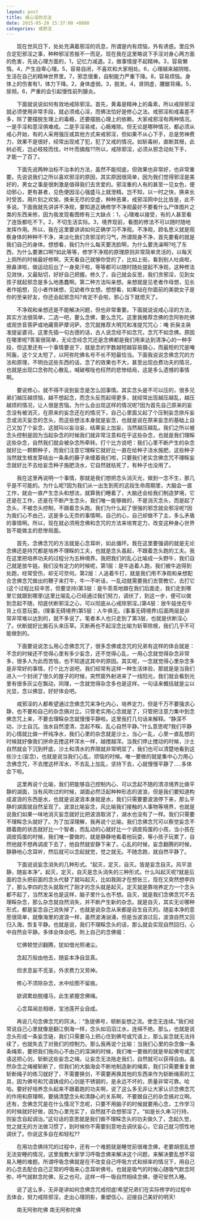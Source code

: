 ```yaml
---
layout: post
title: 戒心淫的方法
date: 2015-05-20 15:37:00 +0800
categories: 戒邪淫
---
```


　　现在世风日下，处处充满着邪淫的讯息，所谓是内有烦恼，外有诱惑。里应外合定犯邪淫之事，种种邪淫苦报不一而足。现在我在这里略说下手淫对身心两方面的危害，先说心理方面的，1，记忆力减退。2，做事情提不起精神。3，容易懒惰。4，产生自卑心理。5，容易自闭，不喜欢和大家相处。6，心理越来越阴暗，生活在自己的精神世界里。7，邪念很重，自制能力严重下降。8，容易烦恼。身体上的伤害有1，体力下降。2，身体虚弱。3，脱发。4，肾阴虚，腰酸背痛。5，尿频。6，严重的会引起慢性前列腺炎。
　　下面就说说如何有效地戒除邪淫。首先，黄毒是精神上的毒素，所以戒除邪淫就必须使用非常手段，就必须戒心淫，而佛法恰好是修心之法。戒邪淫和戒毒差不多，除了要摆脱生理上的毒瘾，还要摆脱心理上的依赖。大家戒邪淫有两种情况。一是手淫和意淫俱难戒。二是手淫易戒，心瘾难除。但无论是哪种情况，都必须从戒心开始，有的人采用强压或其他方式来戒邪淫，但如果不从心下手，总是劳神费力，效果不是很好，经常出现戒了犯，犯了又戒的情况。如斩毒树，直断其根，此树必死，岂必枝枝而伐，叶叶而摘哉??所以，戒除邪淫，必须从邪念动处下手，才能一了百了。
　　下面先说两种治标不治本的方法，虽然不能彻底，但效果也非常好，也非常重要。先说说我们之所以喜欢邪淫的原因，其实原因很简单，因为我们觉得邪淫是美好的，男女之事是很刺激是值得我们去贪爱的。邪淫重的人有的甚至一见女色，便动邪心，更有甚者，见色便因淫心强盛马上就泄精。岂不知，以一时之快，换来长时受苦。用片刻之欢愉，换来无尽的空虚，种种恶果，戒邪淫网中比比皆是，此不多说。下面我就先讲讲不净观，要知道正确修学不净观最好不要看什么尸体图片之类的东西来修，因为我发现看图修有三大缺点：1，心理难以接受，有的人甚至看了连饭都吃不下。2，不切生活实际。3，境界现前，看图的修法不可以随时随地发挥作用。所以，我在这里要讲讲如何正确学习不净观。不净观，顾名思义就是观察身体的种种不干净，来淡化我们贪邪淫的习气，所谓观身不净，首先要看的就是我们自己的身体。想想看，我们为什么每天要洗脸啊，为什么要洗澡啊?吃了东西，为什么要漱口啊?如此等等，修学不净观的原理原则非常简单灵活的，以每天上厕所的时候最好修啊，天天看自己就够你受的了，比如上街，看到别人吐痰啦，擦鼻涕啦，做运动后出了一身臭汗啦，等等都可以随时随处提起不净观，这种修法见效快，又最贴切，好好自己把握。修久了，自己就会反思，我们贪邪淫，见到女孩子就起邪念是多么地愚蠢啊。第二种方法叫亲想。亲想就是见老者作母想，见长者作姐想，见小者作妹想，见幼者作女想。想想看，如果站在你面前的美貌女子是你的至亲好友，你还会起邪念吗?肯定不会啦，邪心当下就熄灭了。
　　不净观和亲想还是不能解决问题，但也非常重要。下面就说说戒心淫的方法，其实方法很简单，二选一吧，要么念佛，要么念咒。这里我推荐念佛的念阿弥陀佛或观世音菩萨或地藏菩萨摩诃萨。念咒就推荐大明咒和准提咒咒心：唵 折戾主戾 准提娑婆诃。这里先插一句古德的话，古人说念经不如念咒，念咒不如念佛。原因在哪里呢?答案很简单，无论念经念咒还是念佛都是我们用来达到清净心的一种手段，但这里还有一个事情要说下，就是念的字数越短越容易摄心，而最短的咒是唵阿轰，这个又太短了，以阿弥陀佛名号不长不短最恰当。下面我说说念佛念咒的方法和原理，不明白这些东西的话，念了的效果也不大，甚至出现白费功夫的情况，也就是出现口念弥陀心散乱，喊破喉咙也枉然的悲惨结局，这是多么遗憾的事情啊。
　　要说修心，就不得不说到妄念是怎么回事情。其实念头是不可以压的，很多兄弟们越压越烦恼，越不想起念，而念头反而起得更多，就经常出现越压越乱，越压越烦的情况，让人很是苦恼。为什么会出现这样的情况呢?因为首先自己原来的妄念没有被消灭，在原来的妄念还在的情况下，自己心里面又起了个压制妄念排斥妄念或消灭妄念的念头，而这些想法本身就是妄念，也就是说在原来妄念的基础上自己又加了个妄念，这就叫以妄治妄，结果妄上加妄，当然越压越乱。我们之所以被念头控制是因为当起杂念的时候我们就非常注意和在乎这些杂念，也就是我们理睬这些杂念，自然我们就会被杂念所牵转。打个比方说吧：我们心里不断产生的杂念就好比一颗颗种子，而我们注意它理睬它就好比一直在给种子浇水施肥，这些种子当然就生根发芽结出一条条的藤子来缠着我们啦，只要我们老实念佛念咒不理睬妄念就好比不去给妄念种子施肥浇水，它自然就枯死了，有种子也没用了。
　　我在这里再说明一个事情，那就是我们想把念头消灭光，做到一念不生，那几乎是不可能的。为什么呢?因为我们从一出生到死的这段生命周期里，大脑会一直工作，就会一直产生念头和想法，就算我们睡着了，大脑还会给我们制造梦境，它还是在工作，还是在不断产生念头，我们唯一能够做的，不是消灭念头，而是起了念头，不被念头控制，不跟着念头跑。我们为什么起了很强的邪念就会邪淫呢?因为我们心不由己，这是多么无奈的事情啊，自己的心，自己却做不了主，多么矛盾的事情啊。所以，现在就必须用念佛和念咒的方法来培育定力，改变这种身心世界皆不能做主的悲惨局面。
　　首先，念佛念咒的方法就是心念耳听，如此循环。我在这里要强调的就是无论念佛还是持咒都是培养不理睬的工夫，也就是念头虽起，不跟着念头跑的工夫。我在这里把培养功夫的过程分为五种境界。我把我们的乱心比喻成一头野牛，我们自己就是放牛娃。我们没有定力的时候呢，第1层：是牛追着人跑，我们被牛追得到处跑，经常受伤，却无可奈何。第2层：人追着牛打，就是我们用不净观和亲想配合念佛念咒做出的鞭子来打牛，牛一不听话，一乱动就需要我们去管教它，去打它(这个过程比较辛苦，但要坚持)第3层：是牛乖乖地跟在我们后面走，我们走到哪里它就跟到哪里(这里比喻乱心已经通过我们努力，调伏了，到这一步，便可以做到念起不随，彻底伏断邪淫之心，可以彻底从心戒除邪淫。)第4层：放牛娃坐在牛背上任意玩耍。(理事无碍境界)第5层：人牛俱无。(事事无碍境界)后面两层是非常非常难以达到的，就不多说了。笔者本人也只走到了第3层，也就是伏断淫心了。伏断就好比搬石头来压草。灭断再也不起淫念比喻为斩草除根，我们几乎不可能做到的。
　　下面要说说怎么用心念佛念咒了，很多念佛或念咒的兄弟有这样的体会就是：不念的时候还不觉得心里有多少妄念，还不觉得心乱，一用心念就觉得杂念非常多，很多人为此而苦恼，也不知道这其中的原因。其实呢，一念就觉得心里杂念多是非常好的事情，打个比方说吧，我们经常有这样一种生活体验，那就是是当我们进入一个封闭了很久的屋子的时候，突然窗外射进来了一线阳光，我们就会看到光里有很多灰尘在飘动，同理，一念就觉得杂念多也是这样。一句话来概括就是尘以光显，念以佛显，好好体会吧。
　　戒邪淫的人都希望通过念佛念咒来净化内心，培养定力，但是千万不要强求心静，也不要和自己的杂念搞对立。只管老实用心念就是了，只管把注意力集中到念佛念咒上来，不要去理睬杂念就慢慢平静啦。这里我打几句话来解释。“静深不动，沙土自沉。浊水自然澄清，念起不睬，乱心自然平静。”什么意思呢?我们平静的心情就比做一杯纯净水，我们心里的杂念就是沙土，当心一乱，心里一直乱想的时候就好像我们拼命去搅这杯浑水一样，越搅越浑。当我们停止搅动的时候，沙土自然就会下沉到杯底，沙土和清水的界限就非常明显了，我们也可以清楚地看到这些沙土(妄念)，也就是说当我们心乱，烦恼的时候。唯一要做的就是集中心力用心念佛念咒，不去搅这杯浑水，不去乱上加乱，坚持下去，心就慢慢平静了.....多体会下啦。
　　这里再说个比喻，我们把能够自己控制内心、可以念起不随的清凉境界比做平静的湖面，当有风吹过的时候，湖面必然泛起种种形态的波浪，但是我们要知道构成波浪的东西是水，也就是说波浪本身就是水，我们只需要要波浪停下来，那么平静的湖面就自然呈现了。波浪比喻妄念，风比喻我们接触的人事物等境界，也就是说我们如果一味地消灭妄念就好比把波浪取消了，湖水也没有了一样。我们只需要不理睬念头就好了。为了加深理解，我再说个比喻。我们念佛念咒可以察觉妄念不跟着跑的状态就好比一个智者，而乱动的心就好比一个调皮捣蛋的小孩，当小孩在调皮捣蛋的时候，我们唯一要做的，就是静静地看着他玩耍，等小孩子玩累了，自然他就不想再调皮下去了，他自然就安静下来了。心乱的时候，妄念翻腾的时候，静静地心念耳听，然后就可以念起就觉，觉之就无。不随念跑，就自然平静了。
　　下面说说妄念消失的几种形式。“起灭，定灭，自灭。皆是妄念自灭。风平浪静，随妄本净”。起灭，定灭，自灭是念头消失的三种形式。什么叫起灭呢?就是后面的念头把前面的念头代替了就叫起灭，比如我刚才在想张三，现在又突然想李四了，那么李四的念头就取代了刚才的念头就是起灭。定灭就是靠培养定力一个念头都不起了，当然发呆也是这样，脑子里什么也不想。自灭，就是我们念佛念咒不去理睬杂念，那么杂念就自然消失，并不断产生新的杂念。就是自灭，其实无论哪种形式，都是妄念自己消失掉了，也就是说杂念从来都是自生自灭的。随妄本净的意思很简单，就像海里的波浪一样，虽然波涛汹涌，但是当波浪过后，波浪自然又回归入海，恢复平静。也就是说，我们不理睬念头的话，那么就会实现自然回归，心中自然会平静。多体会体会吧。附上自己的念佛偈：
　　忆佛顿觉识翻腾，犹如借光照诸尘。
　　念起万般由他去，随妄本净自显真。
　　但求息妄不觅圣，外求费力又劳神。
　　修心不须除杂念，水中绘图不留痕。
　　欲调累劫脱缰马，此生紧握念佛绳。
　　心念耳闻总相继，宝池莲开业自成。
　　再说几句念佛念咒的窍决。：“急提佛号，顿断妄想之流。使念无连续。”我们经常说自己心里就像是翻江倒海一样，念头如滔滔江水，连绵不绝。那么，也就是说念头形成一条妄念链，我们只需要马上把心住到佛号或咒语上，那么妄念就无法持续了，也就失去了对我们的控制力。那么我再说个比喻：当我们心里的杂念像一条条绳索，要把我们拖向心不由己的深渊的时候，我们唯一要做的就是举起佛号或咒语这把心剑，斩断这些妄念之绳，让妄念无法拖走我们，自然就可以获得自由。虽然杂念之绳被斩断了，但我们的大脑海会不断地制造新的绳索，我们只需要重复做斩断绳子的练习就好了，不需要换剑，不需要再换其他的东西来作为斩断绳索的工具，因为佛号和咒语铸成的心剑是不锈钢的，是永远不坏的，质量非常可靠。哈哈。要好好培养念头起来不跟着跑的功夫啊，说了这么多无非让大家认识念佛念咒的作用和原理啊，要搞清楚念头和清静心的关系啊，不要跟自己的杂念搞对立啊。还有，念佛念咒是在什么情况下念呢，只要不用脑子的时候就要用心念，工作学习的时候就好好做，因为心里充实了，自然就不会想邪淫了。“如是长久串习行持，则妄念自起调治。”这句话的意思就是我们做不理睬念头的功夫做久了，念起久觉，觉之就无的方法做习惯了，到时候你不需要刻意地去调伏妄心，它自己就习惯性地调伏了。你说这多自在和轻松??
　　在用功念佛持咒的过程中，还有一个难题就是睡觉前很难念佛，老要胡思乱想无法安睡的情况，这里我教大家学习呼吸念佛来解决这个问题，来解决要乱想不容易入睡的难题。所谓呼吸念佛就是在不改变自己呼吸方式和频率的情况下，用自己的心念去配合自己正常的呼吸来心念耳听佛号。也就是吸气的时候心随吸气默念阿弥，呼气就默念陀佛，反之也可。这样一呼一吸自然相续念佛，便可安然入睡。
　　说了这么多，无非是讲如何念佛念咒戒彻底!希望兄弟们在实际修学的过程中去体会，努力戒除邪淫，走出心理阴影，重塑信心，迎接自己美好的明天!
　　南无阿弥陀佛 南无阿弥陀佛